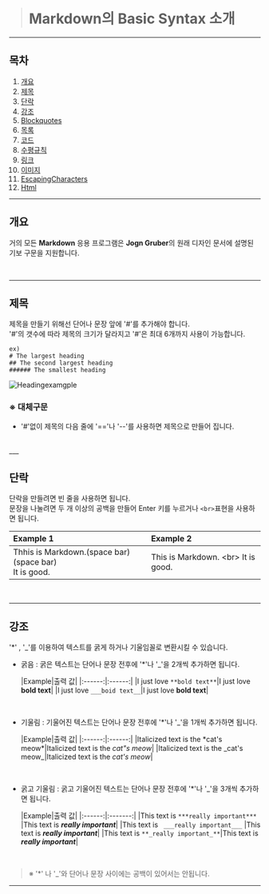 > # Markdown의 Basic Syntax 소개

___

## **목차**
1. [개요](##개요)
2. [제목](##제목)
3. [단락](##단락)
4. [강조](##강조)
5. [Blockquotes](##Blockquotes)
6. [목록](##목록)
7. [코드](##코드)
8. [수평규칙](##수평규칙)
9. [링크](##링크)
10. [이미지](##이미지)
11. [EscapingCharacters](##EscapingCharacters)
12. [Html](##Html)


___

## **개요**
거의 모든 **Markdown** 응용 프로그램은 **Jogn Gruber**의 원래 디자인 문서에 설명된 기보 구문을 지원합니다.

<br>

___

## **제목**
제목을 만들기 위해선 단어나 문장 앞에 '#'를 추가해야 합니다. <br>
'#'의 갯수에 따라 제목의 크기가 달라지고 '#'은 최대 6개까지 사용이 가능합니다.

    ex)
    # The largest heading
    ## The second largest heading
    ###### The smallest heading

![Headingexamgple](https://docs.github.com/assets/images/help/writing/headings-rendered.png)

### ※ 대체구문
* '#'없이 제목의 다음 줄에 '=='나 '--'를 사용하면 제목으로 만들어 집니다.

<br>
___

## **단락**
단락을 만들려면 빈 줄을 사용하면 됩니다.  
문장을 나눌려면 두 개 이상의 공백을 만들어 Enter 키를 누르거나 `<br>`표현을 사용하면 됩니다.

|Example 1|Example 2|
|:--|:--|
|Thhis is Markdown.(space bar)(space bar) <br> It is good.|This is Markdown. \<br> It is good.

<br>

___

## **강조**
'*' , '_'를 이용하여 텍스트를 굵게 하거나 기울임꼴로 변환시킬 수 있습니다.

* 굵음 : 굵은 텍스트는 단어나 문장 전후에 '*'나 '_'을 2개씩 추가하면 됩니다.

  |Example|출력 값|
      |:------:|:------:|
  |I just love `**bold text**`|I just love **bold text**|
  |I just love `___boid text__`|I just love __bold text__|
<br>

* 기울림 :  기울어진 텍스트는 단어나 문장 전후에 '*'나 '_'을 1개씩 추가하면 됩니다.

  |Example|출력 값|
      |:------:|:------:|
  |Italicized text is the \*cat's meow*|Italicized text is the *cat"s meow*|
  |Italicized text is the \_cat's meow_|Italicized text is the _cat's meow_|
<br>

* 굵고 기울림 : 굵고 기울어진 텍스트는 단어나 문장 전후에 '*'나 '_'을 3개씩 추가하면 됩니다.

  |Example|출력 값|
      |:------:|:-------:|
  |This text is `***really important***` |This text is ***really important***|
  |This text is ` ___really important___`  |This text is ___really important___|
  |This text is `**_really important_**`|This text is **_really important_**|
<br>

> ※ '*' 나 '_'와 단어나 문장 사이에는 공백이 있어서는 안됩니다.
___
